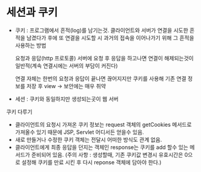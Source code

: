 
세션과 쿠키
========

- 쿠키 : 프로그램에서 흔적(log)를 남기는것.
클라이언트와 서버가 연결을 시도한 흔적을 남겼다가
후에 또 연결을 시도할 시 과거의 접속을 이어나가기 위해
그 흔적을 사용하는 방법
    
    요청과 응답(http 프로토콜) 서버에 요청 후 응답을 하고나면
    연결이 해제되는것이 일반적(계속 연결시에는 서버의 부담이 커진다)
    
    연결 자체는 한번의 요청과 응답이 끝나면 끊어지지만 쿠키를 사용해
    기존 연결 정보를 저장 후 view -> 보안에는 매우 취약
    
- 세션 : 쿠키와 동일하지만 생성되는곳이 웹 서버

쿠키 다루기

- 클라이언트의 요청시 가져온 쿠키 정보는 request 객체의 getCookies 메서드로 가져올수 있기 때문에 JSP, Servlet 어디서든 얻을수 있음.
- 새로 만들거나 수정한 쿠키 객체는 전달시 어떠한 방식도 관계 없음.
- 클라이언트에게 최종 응답을 던지는 객체인 response는 쿠키를 add 할수 있는 메서드가 준비되어 있음. (주의 사항 : 생성할때, 기존 쿠키값 변경시 유효시간은 0으로 설정해 쿠키를 만료 시킨 후 다시 reponse 객체에 담아야 한다.)
